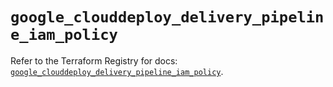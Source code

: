# `google_clouddeploy_delivery_pipeline_iam_policy`

Refer to the Terraform Registry for docs: [`google_clouddeploy_delivery_pipeline_iam_policy`](https://registry.terraform.io/providers/hashicorp/google/6.34.1/docs/resources/clouddeploy_delivery_pipeline_iam_policy).
